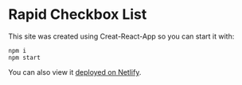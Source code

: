# Rapid Checkbox List

This site was created using Creat-React-App so you can start it with:

```shell
npm i
npm start
```

You can also view it [deployed on Netlify](https://cerulean-mooncake-cf81d5.netlify.app/).